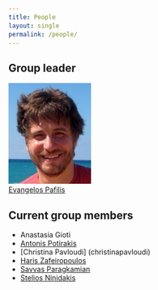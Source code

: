 ```yaml
---
title: People
layout: single
permalink: /people/
---
```


## Group leader
![Portrait of EvangelosPafilis](people_evangelospafilis.jpg)  
[Evangelos Pafilis](evangelospafilis) 

## Current group members
- Anastasia Gioti 
- [Antonis Potirakis ](antonispotirakis)
- [Christina Pavloudi] (christinapavloudi)
- [Haris Zafeiropoulos](hariszafeiropoulos)
- [Savvas Paragkamian](savvas-paragkamian)
- [Stelios Ninidakis](steliosninidakis)
